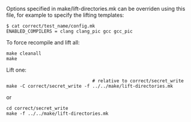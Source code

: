
Options specified in make/lift-directories.mk can be overriden using this file, for example to specify the lifting templates:

```
$ cat correct/test_name/config.mk
ENABLED_COMPILERS = clang clang_pic gcc gcc_pic
```


To force recompile and lift all:

```
make cleanall 
make
```

Lift one:

```
                                # relative to correct/secret_write
make -C correct/secret_write -f ../../make/lift-directories.mk
```

or

```
cd correct/secret_write
make -f ../../make/lift-directories.mk
```


